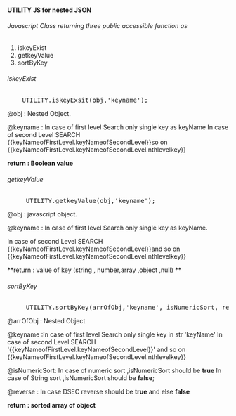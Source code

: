 #### UTILITY JS for nested JSON

######  Javascript  Class returning three public accessible function  as
1. iskeyExist
2. getkeyValue
3. sortByKey


###### iskeyExist
<pre>
	UTILITY.iskeyExsit(obj,'keyname');
</pre>

  @obj : Nested Object.

  @keyname : In case of first level Search only single key as keyName
			In case of second Level SEARCH {{keyNameofFirstLevel.keyNameofSecondLevel}}so on {{keyNameofFirstLevel.keyNameofSecondLevel.nthlevelkey}}

**return : Boolean value**


###### getkeyValue
  <pre>
	 UTILITY.getkeyValue(obj,'keyname');
</pre>

 @obj : javascript object.

 @keyname : In case of first level Search  only single key as keyName.

In case of second Level SEARCH  {{keyNameofFirstLevel.keyNameofSecondLevel}}and so on {{keyNameofFirstLevel.keyNameofSecondLevel.nthlevelkey}}

**return : value of key (string , number,array ,object ,null) **

###### sortByKey
  <pre>
	 UTILITY.sortByKey(arrOfObj,'keyname', isNumericSort, reverse);
</pre>

  @arrOfObj : Nested Object

  @keyname :In case of first level Search  only single key in str 'keyName'
   			In case of second Level SEARCH '{{keyNameofFirstLevel.keyNameofSecondLevel}}'
  and so on {{keyNameofFirstLevel.keyNameofSecondLevel.nthlevelkey}}

   @isNumericSort: In case of numeric sort ,isNumericSort should be **true**
				    In case of String sort ,isNumericSort should be **false**;

  @reverse : In case DSEC reverse should be **true** and else **false**

**return : sorted array of object**
